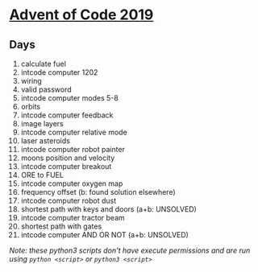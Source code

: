 # [Advent of Code 2019](https://adventofcode.com/2019)

## Days

1) calculate fuel
2) intcode computer 1202
3) wiring
4) valid password
5) intcode computer modes 5-8
7) orbits
7) intcode computer feedback
8) image layers
9) intcode computer relative mode
10) laser asteroids
11) intcode computer robot painter
12) moons position and velocity
13) intcode computer breakout
14) ORE to FUEL
15) intcode computer oxygen map
16) frequency offset (b: found solution elsewhere)
17) intcode computer robot dust
18) shortest path with keys and doors (a+b: UNSOLVED)
19) intcode computer tractor beam
20) shortest path with gates
21) intcode computer AND OR NOT (a+b: UNSOLVED)

*Note: these python3 scripts don't have execute permissions and are run using `python <script>` or `python3 <script>`*

